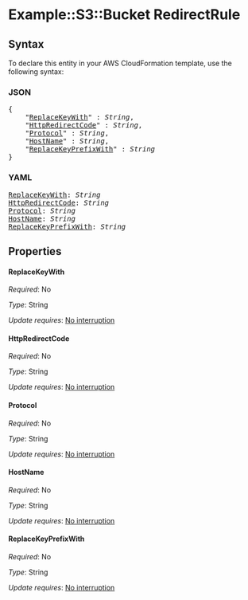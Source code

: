 # Example::S3::Bucket RedirectRule

## Syntax

To declare this entity in your AWS CloudFormation template, use the following syntax:

### JSON

<pre>
{
    "<a href="#replacekeywith" title="ReplaceKeyWith">ReplaceKeyWith</a>" : <i>String</i>,
    "<a href="#httpredirectcode" title="HttpRedirectCode">HttpRedirectCode</a>" : <i>String</i>,
    "<a href="#protocol" title="Protocol">Protocol</a>" : <i>String</i>,
    "<a href="#hostname" title="HostName">HostName</a>" : <i>String</i>,
    "<a href="#replacekeyprefixwith" title="ReplaceKeyPrefixWith">ReplaceKeyPrefixWith</a>" : <i>String</i>
}
</pre>

### YAML

<pre>
<a href="#replacekeywith" title="ReplaceKeyWith">ReplaceKeyWith</a>: <i>String</i>
<a href="#httpredirectcode" title="HttpRedirectCode">HttpRedirectCode</a>: <i>String</i>
<a href="#protocol" title="Protocol">Protocol</a>: <i>String</i>
<a href="#hostname" title="HostName">HostName</a>: <i>String</i>
<a href="#replacekeyprefixwith" title="ReplaceKeyPrefixWith">ReplaceKeyPrefixWith</a>: <i>String</i>
</pre>

## Properties

#### ReplaceKeyWith

_Required_: No

_Type_: String

_Update requires_: [No interruption](https://docs.aws.amazon.com/AWSCloudFormation/latest/UserGuide/using-cfn-updating-stacks-update-behaviors.html#update-no-interrupt)

#### HttpRedirectCode

_Required_: No

_Type_: String

_Update requires_: [No interruption](https://docs.aws.amazon.com/AWSCloudFormation/latest/UserGuide/using-cfn-updating-stacks-update-behaviors.html#update-no-interrupt)

#### Protocol

_Required_: No

_Type_: String

_Update requires_: [No interruption](https://docs.aws.amazon.com/AWSCloudFormation/latest/UserGuide/using-cfn-updating-stacks-update-behaviors.html#update-no-interrupt)

#### HostName

_Required_: No

_Type_: String

_Update requires_: [No interruption](https://docs.aws.amazon.com/AWSCloudFormation/latest/UserGuide/using-cfn-updating-stacks-update-behaviors.html#update-no-interrupt)

#### ReplaceKeyPrefixWith

_Required_: No

_Type_: String

_Update requires_: [No interruption](https://docs.aws.amazon.com/AWSCloudFormation/latest/UserGuide/using-cfn-updating-stacks-update-behaviors.html#update-no-interrupt)

